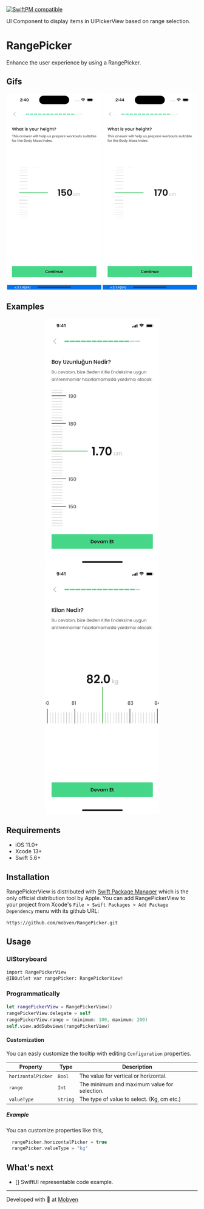 [![SwiftPM compatible](https://img.shields.io/badge/SwiftPM-compatible-brightgreen.svg)](https://swift.org/package-manager/)

UI Component to display items in UIPickerView based on range selection.
# RangePicker

Enhance the user experience by using a RangePicker.

## Gifs

<div align="center">
  <span width="248" height="517">
    <img alt="iphone14promax" width="248" height="517" src="Docs/Gifs/gif1.gif">
    </span>
    <span width="248" height="517">
    <img alt="iphone13mini" width="248" height="517" src="Docs/Gifs/gif2.gif">
    </span>
</div>

## Examples
<p align="center">
    <img alt="exampleScreen1" width="299" height="650" src="Docs/Screenshots/exampleScreen1.png">
    <img alt="exampleScreen2" width="299" height="650" src="Docs/Screenshots/exampleScreen2.png">
</p>

## Requirements
* iOS 11.0+
* Xcode 13+
* Swift 5.6+

## Installation
RangePickerView is distributed with [Swift Package Manager](https://swift.org/package-manager/) which is the only official distribution tool by Apple. You can add RangePickerView to your project from Xcode's `File > Swift Packages > Add Package Dependency` menu with its github URL:
```
https://github.com/mobven/RangePicker.git
```

## Usage
### UIStoryboard
```
import RangePickerView
@IBOutlet var rangePicker: RangePickerView!
```

### Programmatically
```swift
let rangePickerView = RangePickerView()
rangePickerView.delegate = self
rangePickerView.range = (minimum: 100, maximum: 200)
self.view.addSubviews(rangePickerView)
```

#### Customization
You can easly customize the tooltip with editing `Configuration` properties.


| Property                 | Type           | Description                                                                        |
| ------------------------ | -------------- | -----------------------------------------------------------------------------------|
| `horizontalPicker`       | `Bool`         | The value for vertical or horizontal.                                                |
| `range`                 | `Int`         | The minimum and maximum value for selection.                                                    |
| `valueType`              | `String`       | The type of value to select. (Kg, cm etc.)   

##### Example 
You can customize properties like this,

```swift
  rangePicker.horizontalPicker = true
  rangePicker.valueType = "kg"
``` 
                                   
## What's next
- [] SwiftUI representable code example.

---
Developed with 🖤 at [Mobven](https://mobven.com/)
